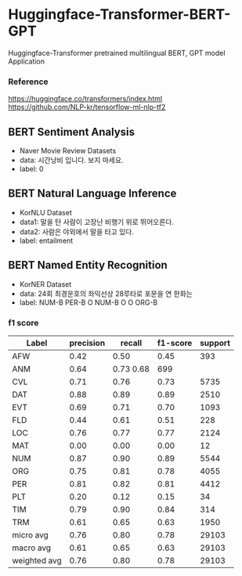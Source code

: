 # Huggingface-Transformer-BERT-GPT
Huggingface-Transformer pretrained multilingual BERT, GPT model Application<br>
### Reference
https://huggingface.co/transformers/index.html<br>
https://github.com/NLP-kr/tensorflow-ml-nlp-tf2

## BERT Sentiment Analysis
- Naver Movie Review Datasets
- data: 시간낭비 입니다. 보지 마세요.
- label: 0

## BERT Natural Language Inference
- KorNLU Dataset
- data1: 말을 탄 사람이 고장난 비행기 위로 뛰어오른다.
- data2: 사람은 야외에서 말을 타고 있다.	
- label: entailment

## BERT Named Entity Recognition
- KorNER Dataset
- data: 24회 최경운호의 좌익선상 28루타로 포문을 연 한화는
- label: NUM-B PER-B O NUM-B O O ORG-B

### f1 score 

Label |     precision  |  recall | f1-score |  support |
---- | ---- | ---- | ---- | ---- |
AFW    |   0.42   |   0.50  |    0.45   |    393
ANM    |   0.64   |   0.73      0.68     |  699
         CVL     |  0.71|      0.76|      0.73 |     5735
         DAT      | 0.88 |     0.89 |     0.89  |    2510
         EVT       |0.69  |    0.71  |    0.70   |   1093
         FLD |      0.44   |   0.61   |   0.51    |   228
         LOC  |     0.76    |  0.77    |  0.77  |    2124
         MAT   |    0.00     | 0.00|      0.00   |     12
         NUM    |   0.87      |0.90 |     0.89    |  5544
         ORG     |  0.75|      0.81  |    0.78     | 4055
         PER      | 0.81 |     0.82   |   0.81     | 4412
         PLT  |     0.20  |    0.12    |  0.15      |  34
         TIM   |    0.79   |   0.90     | 0.84     |  314
         TRM    |   0.61    |  0.65   |   0.63     | 1950
         micro avg  |     0.76 |     0.80 |     0.78 |    29103
         macro avg   |    0.61  |    0.65  |    0.63  |   29103
         weighted avg |      0.76|      0.80|      0.78 |    29103

